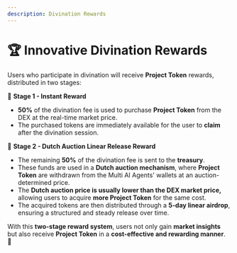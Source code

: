 ```yaml
---
description: Divination Rewards
---
```


# 🏆 Innovative Divination Rewards

Users who participate in divination will receive **Project Token** rewards, distributed in two stages:

🔹 **Stage 1 - Instant Reward**

* **50%** of the divination fee is used to purchase **Project Token** from the DEX at the real-time market price.
* The purchased tokens are immediately available for the user to **claim** after the divination session.

🔹 **Stage 2 - Dutch Auction Linear Release Reward**

* The remaining **50%** of the divination fee is sent to the **treasury**.
* These funds are used in a **Dutch auction mechanism**, where **Project Token** are withdrawn from the Multi AI Agents' wallets at an auction-determined price.
* The **Dutch auction price is usually lower than the DEX market price,** allowing users to acquire **more Project Token** for the same cost.
* The acquired tokens are then distributed through a **5-day linear airdrop**, ensuring a structured and steady release over time.

With this **two-stage reward system**, users not only gain **market insights** but also receive **Project Token** in a **cost-effective and rewarding manner**. 🚀

